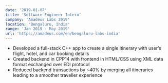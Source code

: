 ```yaml
---
date: '2019-01-07'
title: 'Software Engineer Intern'
company: 'Amadeus Labs 2019'
location: 'Bengaluru, India'
range: 'Jan 2019 - May 2019'
url: 'https://amadeus.com/en/bengaluru-labs-india'
---
```


- Developed a full-stack C++ app to create a single itinerary with user’s flight, hotel, and car booking details
- Created backend in CPP14 with frontend in HTML/CSS using XML data format exchanged over EDI protocol
- Reduced backend transactions by ~40% by merging all itineraries leading to a smoother traveller experience 